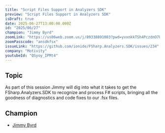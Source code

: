 ```yaml
---
title: "Script Files Support in Analyzers SDK"
preview: "Script Files Support in Analyzers SDK"
isDraft: true
date: 2025-06-27T13:00:00.000Z
id: "2025/06/27"
champion: "Jimmy Byrd"
zoomLink: "https://us06web.zoom.us/j/89338891003?pwd=yvxnkkTSh4PczdnO7UpfELkqSowZCp.1"
zoomPasscode: "ansdkfsx"
issueLink: "https://github.com/ionide/FSharp.Analyzers.SDK/issues/234"
company: "Motivity"
youtubeId: "QSyoy_IPMt4"
---
```


## Topic

As part of this session Jimmy will dig into what it takes to get the FSharp.Analyzers.SDK to recognize and process F# scripts, bringing all the goodness of diagnostics and code fixes to our .fsx files.

## Champion

- [Jimmy Byrd](https://github.com/TheAngryByrd)
